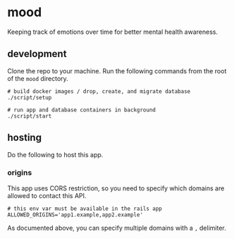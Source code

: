 # mood

Keeping track of emotions over time for better mental health awareness.

## development

Clone the repo to your machine. Run the following commands from the root of the `mood` directory.

```shell
# build docker images / drop, create, and migrate database
./script/setup

# run app and database containers in background
./script/start
```

## hosting

Do the following to host this app.

### origins

This app uses CORS restriction, so you need to specify which domains are allowed to contact this API.

```shell
# this env var must be available in the rails app
ALLOWED_ORIGINS='app1.example,app2.example'
```

As documented above, you can specify multiple domains with a `,` delimiter.

